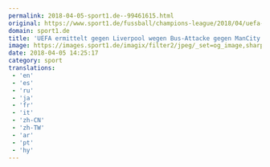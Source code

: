 ```yaml
---
permalink: 2018-04-05-sport1.de--99461615.html
original: https://www.sport1.de/fussball/champions-league/2018/04/uefa-ermittelt-gegen-liverpool-wegen-bus-attacke-gegen-mancity
domain: sport1.de
title: 'UEFA ermittelt gegen Liverpool wegen Bus-Attacke gegen ManCity'
image: https://images.sport1.de/imagix/filter2/jpeg/_set=og_image,sharpness=0.62,focus=43x57/imagix/92da83d2-38db-11e8-87b1-f80f41fc63ce
date: 2018-04-05 14:25:17
category: sport
translations: 
 - 'en'
 - 'es'
 - 'ru'
 - 'ja'
 - 'fr'
 - 'it'
 - 'zh-CN'
 - 'zh-TW'
 - 'ar'
 - 'pt'
 - 'hy'
---
```


